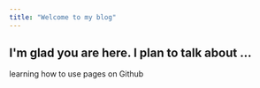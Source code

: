 ```yaml
---
title: "Welcome to my blog"
---
```


I'm glad you are here. I plan to talk about ...
---

learning how to use pages on Github 

